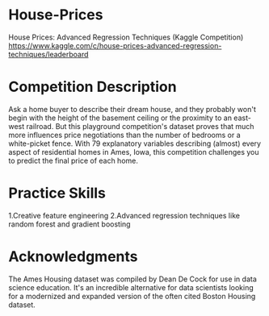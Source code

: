 # House-Prices

House Prices: Advanced Regression Techniques (Kaggle Competition)
https://www.kaggle.com/c/house-prices-advanced-regression-techniques/leaderboard

# Competition Description

Ask a home buyer to describe their dream house, and they probably won't begin with the height of the basement ceiling or the proximity to an east-west railroad. But this playground competition's dataset proves that much more influences price negotiations than the number of bedrooms or a white-picket fence.
With 79 explanatory variables describing (almost) every aspect of residential homes in Ames, Iowa, this competition challenges you to predict the final price of each home.

# Practice Skills

   1.Creative feature engineering
   2.Advanced regression techniques like random forest and gradient boosting

# Acknowledgments

The Ames Housing dataset was compiled by Dean De Cock for use in data science education. It's an incredible alternative for data scientists looking for a modernized and expanded version of the often cited Boston Housing dataset.

